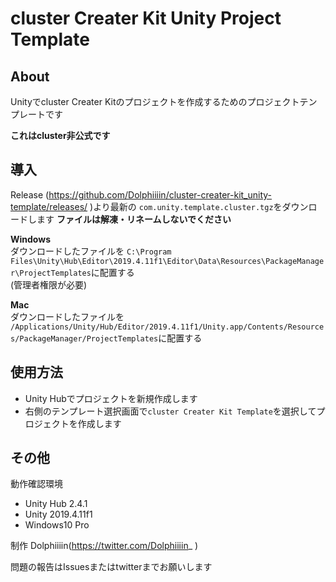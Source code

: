 # cluster Creater Kit Unity Project Template

About
---
Unityでcluster Creater Kitのプロジェクトを作成するためのプロジェクトテンプレートです

**これはcluster非公式です**

導入
---
Release (https://github.com/Dolphiiiin/cluster-creater-kit_unity-template/releases/ )より最新の
`com.unity.template.cluster.tgz`をダウンロードします
**ファイルは解凍・リネームしないでください**

**Windows**  
ダウンロードしたファイルを
`C:\Program Files\Unity\Hub\Editor\2019.4.11f1\Editor\Data\Resources\PackageManager\ProjectTemplates`に配置する  
(管理者権限が必要)

**Mac**  
ダウンロードしたファイルを
`/Applications/Unity/Hub/Editor/2019.4.11f1/Unity.app/Contents/Resources/PackageManager/ProjectTemplates`に配置する  

使用方法
---
- Unity Hubでプロジェクトを新規作成します
- 右側のテンプレート選択画面で`cluster Creater Kit Template`を選択してプロジェクトを作成します


その他
---
動作確認環境
- Unity Hub 2.4.1
- Unity 2019.4.11f1
- Windows10 Pro

制作
Dolphiiiin(https://twitter.com/Dolphiiiin_ )

問題の報告はIssuesまたはtwitterまでお願いします
